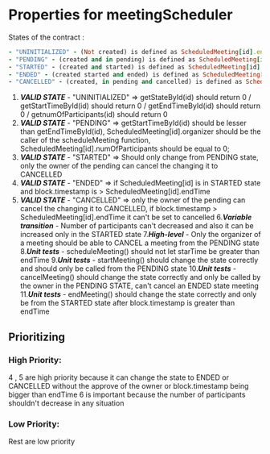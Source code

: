 # Properties for meetingScheduler

States of the contract : 
```Ruby
- "UNINITIALIZED" - (Not created) is defined as ScheduledMeeting[id].endTime == 0 &&  ScheduledMeeting[id].startTime == 0 && ScheduledMeeting[id].numOfParticipants == 0 && ScheduledMeeting[id].organizer == 0 && ScheduledMeeting[id].status == 0
- "PENDING" - (created and in pending) is defined as ScheduledMeeting[id].endTime =! 0 &&  ScheduledMeeting[id].startTime =! 0 && ScheduledMeeting[id].startTime < ScheduledMeeting[id].endTime && ScheduledMeeting[id].numOfParticipants == 0 && ScheduledMeeting[id].status == 1
- "STARTED" - (created and started) is defined as ScheduledMeeting[id].endTime =! 0 &&  ScheduledMeeting[id].startTime =! 0 && ScheduledMeeting[id].startTime < ScheduledMeeting[id].endTime && ScheduledMeeting[id].status == 2
- "ENDED" - (created started and ended) is defined as ScheduledMeeting[id].endTime =! 0 &&  ScheduledMeeting[id].startTime =! 0 && ScheduledMeeting[id].startTime < ScheduledMeeting[id].endTime &&  ScheduledMeeting[id].status == 3
- "CANCELLED" - (created, in pending and cancelled) is defined as ScheduledMeeting[id].endTime =! 0 &&  ScheduledMeeting[id].startTime =! 0 && ScheduledMeeting[id].startTime < ScheduledMeeting[id].endTime && ScheduledMeeting[id].status == 4
```

1. ***VALID STATE*** - "UNINITIALIZED" => getStateById(id) should return 0 / getStartTimeById(id) should return 0 / getEndTimeById(id) should return 0 / getnumOfParticipants(id) should return 0
2. ***VALID STATE*** - "PENDING" => getStartTimeById(id) should be lesser than getEndTimeById(id), ScheduledMeeting[id].organizer should be the caller of the scheduleMeeting function,
ScheduledMeeting[id].numOfParticipants should be equal to 0; 
3. ***VALID STATE*** - "STARTED" => Should only change from PENDING state, only the owner of the pending can cancel the changing it to CANCELLED
4. ***VALID STATE*** - "ENDED" => if ScheduledMeeting[id] is in STARTED state and block.timestamp is > ScheduledMeeting[id].endTime
5. ***VALID STATE*** - "CANCELLED" => only the owner of the pending can cancel the changing it to CANCELLED, if block.timestamp > ScheduledMeeting[id].endTime it can't be set to cancelled
6.***Variable transition*** - Number of participants can't decreased and also it can be increased only in the STARTED state
7.***High-level*** - Only the organizer of a meeting should be able to CANCEL a meeting from the PENDING state
8.***Unit tests*** - scheduleMeeting() should not let starTime be greater than endTime
9.***Unit tests*** - startMeeting() should change the state correctly and should only be called from the PENDING state
10.***Unit tests*** - cancelMeeting() should change the state correctly and only be called by the owner in the PENDING STATE, can't cancel an ENDED state meeting
11.***Unit tests*** - endMeeting() should change the state correctly and only be from the STARTED state after block.timestamp is greater than endTime

## Prioritizing

### High Priority:

4 , 5 are high priority because it can change the state to ENDED or CANCELLED without the approve of the owner or block.timestamp being bigger than endTime
6 is important because the number of participants shouldn't decrease in any situation

### Low Priority:
Rest are low priority
